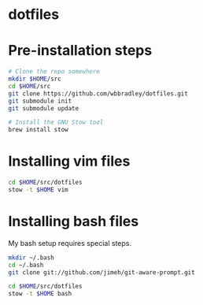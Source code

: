 dotfiles
========

# Pre-installation steps

```sh
# Clone the repo somewhere
mkdir $HOME/src
cd $HOME/src
git clone https://github.com/wbbradley/dotfiles.git
git submodule init
git submodule update

# Install the GNU Stow tool
brew install stow
```

# Installing vim files

```sh
cd $HOME/src/dotfiles
stow -t $HOME vim
```

# Installing bash files

My bash setup requires special steps.

```sh
mkdir ~/.bash
cd ~/.bash
git clone git://github.com/jimeh/git-aware-prompt.git

cd $HOME/src/dotfiles
stow -t $HOME bash
```
